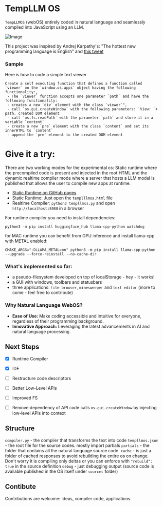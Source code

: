 # TempLLM OS

`TempLLMOS` (webOS) entirely coded in natural language and seamlessly compiled into JavaScript using an LLM.


![Image](assets/templlmos.gif)

This project was inspired by Andrej Karpathy's: "The hottest new programming language is English" and [this tweet](https://twitter.com/karpathy/status/1707437820045062561?lang=en)


### Sample
Here is how to code a simple text viewer
```
Create a self executing function that defines a function called `viewer` on the `window.os.apps` object having the following functionality:,
 - The `viewer` function accepts one parameter `path` and have the following functionality:
 - creates a new `div` element with the class `viewer`", 
 - call `os.gui.createWindow` with the following parameters: `View: `+ path, created DOM element
 - call `os.fs.readPath` with the parameter `path` and store it in a variable `content`
 - create a new `pre` element with the class `content` and set its innerHTML to `content`
 - append the `pre` element to the created DOM element
```

# Give it a try:

There are two working modes for the experimental os: Static runtime where the precompiled code is present and injected in the root HTML and the dynamic realtime compiler mode where a server that hosts a LLM model is published that allows the user to compile new apps at runtime.

- [Static Runtime on GitHub pages](https://cstefanache.github.io/templlmos/templlmos.html)
- Static Runtime: Just open the `templllmos.html` file
- Realtime Compiler: `python3 templlmos.py` and open `http://localhost:8080` in a browser 

For runtime compiler you need to install dependencies:

```
python3 -m pip install huggingface_hub llama-cpp-python watchdog
```

for MAC runtime you can benefit from GPU inference and install llama-cpp with METAL enabled:

```
CMAKE_ARGS="-DLLAMA_METAL=on" python3 -m pip install llama-cpp-python --upgrade --force-reinstall --no-cache-dir
```


### What's implemented so far:
- a pseudo-filesystem developed on top of localStorage - hey - it works!
- a GUI with windows, toolbars and statusbars
- three applications: `file browser`, `minesweeper` and `text editor` (more to come - feel free to contribute)

### Why Natural Language WebOS?

- **Ease of Use:** Make coding accessible and intuitive for everyone, regardless of their programming background.
- **Innovative Approach:** Leveraging the latest advancements in AI and natural language processing.

## Next Steps

- [x] Runtime Compiler
- [x] IDE
- [ ] Restructure code descriptors
- [ ] Better Low-Level APIs
- [ ] Improved FS
- [ ] Remove dependency of API code calls `os.gui.createWindow` by injecting low-level APIs into context


## Structure

`compiler.py` - the compiler that transforms the text into code
`templlmos.json` - the root file for the source codes. mostly import partials
`partials` - the folder that contains all the natural language source code.
`cache` - is just a folder of cached responses to avoid rebuilding the entire os on change. Don't worry it is compiling only deltas or you can enforce with `"rebuild": true` in the source definition
`debug` - just debugging output (source code is available published in the OS itself under `sources` folder)


## Contibute

Contributions are welcome: ideas, compiler code, applications